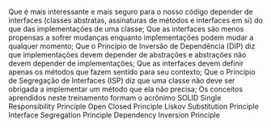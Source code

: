 Que é mais interessante e mais seguro para o nosso código depender de interfaces (classes abstratas, assinaturas de métodos e interfaces em si) do que das implementações de uma classe;
Que as interfaces são menos propensas a sofrer mudanças enquanto implementações podem mudar a qualquer momento;
Que o Princípio de Inversão de Dependência (DIP) diz que implementações devem depender de abstrações e abstrações não devem depender de implementações;
Que as interfaces devem definir apenas os métodos que fazem sentido para seu contexto;
Que o Princípio de Segregação de Interfaces (ISP) diz que uma classe não deve ser obrigada a implementar um método que ela não precisa;
Os conceitos aprendidos neste treinamento formam o acrônimo SOLID
Single Responsibility Principle
Open Closed Principle
Liskov Substitution Principle
Interface Segregation Principle
Dependency Inversion Principle
